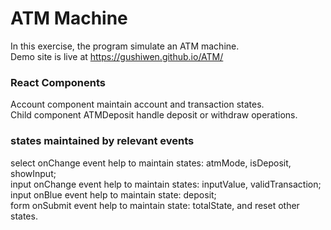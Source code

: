 # ATM Machine
In this exercise, the program simulate an ATM machine. <br />
Demo site is live at https://gushiwen.github.io/ATM/

### React Components
Account component maintain account and transaction states. <br />
Child component ATMDeposit handle deposit or withdraw operations. 


### states maintained by relevant events
select onChange event help to maintain states: atmMode, isDeposit, showInput; <br />
input onChange event help to maintain states: inputValue, validTransaction; <br />
input onBlue event help to maintain state: deposit; <br />
form onSubmit event help to maintain state: totalState, and reset other states. <br />
